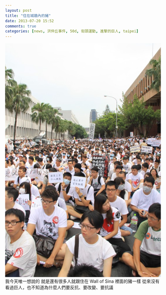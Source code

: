 ```yaml
---
layout: post
title: "住在城牆內的豬"
date: 2013-07-20 15:52
comments: true
categories: [news, 洪仲丘事件, 50d, 街頭運動, 進擊的巨人, taipei]
---
```


![IMG_7234.jpg](/assets/img/2013/gJNkPHNlQieoYDVNDuPN_IMG_7234.jpg)
我今天唯一想說的
就是還有很多人就跟住在 Wall of Sina 裡面的豬一樣
從來沒有看過巨人，也不知道為什麼人們要反抗、要改變、要抗議